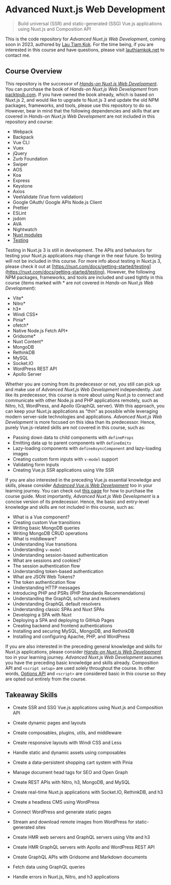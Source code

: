 # Advanced Nuxt.js Web Development

> Build universal (SSR) and static-generated (SSG) Vue.js applications using Nuxt.js and Composition API

This is the code repository for *Advanced Nuxt.js Web Development*, coming soon in 2023, authored by [Lau Tiam Kok](https://lauthiamkok.net/). For the time being, if you are interested in this course and have questions, please visit [lauthiamkok.net](https://lauthiamkok.net) to contact me.

## Course Overview

This repository is the successor of [*Hands-on Nuxt.js Web Development*](https://github.com/PacktPublishing/Hands-on-Nuxt.js-Web-Development). You can purchase the book of *Hands-on Nuxt.js Web Development* from [packtpub.com](https://www.packtpub.com/product/hands-on-nuxtjs-web-development/9781789952698). If you have owned the book already, which is based on Nuxt.js 2, and would like to upgrade to Nuxt.js 3 and update the old NPM packages, frameworks, and tools, please use this repository to do so. However, bear in mind that the following dependencies and skills that are covered in *Hands-on Nuxt.js Web Development* are not included in this repository and course:

* Webpack
* Backpack
* Vue CLI
* Vuex
* jQuery
* Zurb Foundation
* Swiper
* AOS
* Koa
* Express
* Keystone
* Axios
* VeeValidate (Vue form validation)
* Google OAuth/ Google APIs Node.js Client
* Prettier 
* ESLint
* jsdom
* AVA
* Nightwatch
* [Nuxt modules](https://nuxt.com/docs/guide/going-further/modules)
* [Testing](https://nuxt.com/docs/getting-started/testing)

Testing in Nuxt.js 3 is still in development. The APIs and behaviors for testing your Nuxt.js applications may change in the near future. So testing will not be included in this course. For more info about testing in Nuxt.js 3, please check it out at [https://nuxt.com/docs/getting-started/testing](https://nuxt.com/docs/getting-started/testing). However, the following NPM packages, frameworks, and tools are included and used tightly in this course (items marked with * are not covered in *Hands-on Nuxt.js Web Development*):

* Vite*
* Nitro*
* h3*
* Windi CSS*
* Pinia*
* ofetch*
* Native Node.js Fetch API*
* Gridsome*
* Nuxt Content*
* MongoDB
* RethinkDB
* MySQL
* Socket.IO
* WordPress REST API
* Apollo Server

Whether you are coming from its predecessor or not, you still can pick up and make use of *Advanced Nuxt.js Web Development* independently. Just like its predecessor, this course is more about using Nuxt.js to connect and communicate with other Node.js and PHP applications remotely, such as Nitro, h3, WordPress, and Apollo (GraphQL server). With this approach, you can keep your Nuxt.js applications as "thin" as possible while leveraging modern server-side technologies and applications. *Advanced Nuxt.js Web Development* is more focused on this idea than its predecessor. Hence, purely Vue.js-related skills are not covered in this course, such as:

* Passing down data to child components with `defineProps`
* Emitting data up to parent components with `defineEmits`
* Lazy-loading components with `defineAsyncComponent` and lazy-loading images
* Creating custom form inputs with `v-model` support
* Validating form inputs
* Creating Vue.js SSR applications using Vite SSR

If you are also interested in the preceding Vue.js essential knowledge and skills, please consider [*Advanced Vue.js Web Development*](https://github.com/lautiamkok/Advanced-Vue.js-Web-Development) too in your learning journey. You can check out [this page](https://lauthiamkok.net/origins/digital/advanced-vuejs-web-development) for how to purchase the course guide. Most importantly, *Advanced Nuxt.js Web Development* is a concise version of its predecessor. Hence, the basic and entry-level knowledge and skills are not included in this course, such as:

* What is a Vue component?
* Creating custom Vue transitions
* Writing basic MongoDB queries
* Writing MongoDB CRUD operations
* What is middleware?
* Understanding Vue transitions
* Understanding `v-model`
* Understanding session-based authentication
* What are sessions and cookies?
* The session authentication flow
* Understanding token-based authentication
* What are JSON Web Tokens?
* The token authentication flow
* Understanding HTTP messages 
* Introducing PHP and PSRs (PHP Standards Recommendations)
* Understanding the GraphQL schema and resolvers
* Understanding GraphQL default resolvers
* Understanding classic SPAs and Nuxt SPAs
* Developing a SPA with Nuxt
* Deploying a SPA and deploying to GitHub Pages
* Creating backend and frontend authentications
* Installing and securing MySQL, MongoDB, and RethinkDB
* Installing and configuring Apache, PHP, and WordPress

If you are also interested in the preceding general knowledge and skills for Nuxt.js applications, please consider [*Hands-on Nuxt.js Web Development*](https://www.packtpub.com/product/hands-on-nuxtjs-web-development/9781789952698) too in your learning journey. *Advanced Nuxt.js Web Development* assumes you have the preceding basic knowledge and skills already. Composition API and `<script setup>` are used solely throughout the course. In other words, [Options API](https://vuejs.org/api/#options-api) and `<script>` are considered basic in this course so they are opted out entirely from the course.

## Takeaway Skills

* Create SSR and SSG Vue.js applications using Nuxt.js and Composition API

* Create dynamic pages and layouts

* Create composables, plugins, utils, and middleware

* Create responsive layouts with Windi CSS and Less

* Handle static and dynamic assets using composables

* Create a data-persistent shopping cart system with Pinia

* Manage document head tags for SEO and Open Graph

* Create REST APIs with Nitro, h3, MongoDB, and MySQL

* Create real-time Nuxt.js applications with Socket.IO, RethinkDB, and h3

* Create a headless CMS using WordPress

* Connect WordPress and generate static pages

* Stream and download remote images from WordPress for static-generated sites

* Create HMR web servers and GraphQL servers using Vite and h3

* Create HMR GraphQL servers with Apollo and WordPress REST API

* Create GraphQL APIs with Gridsome and Markdown documents

* Fetch data using GraphQL queries

* Handle errors in Nuxt.js, Nitro, and h3 applications
